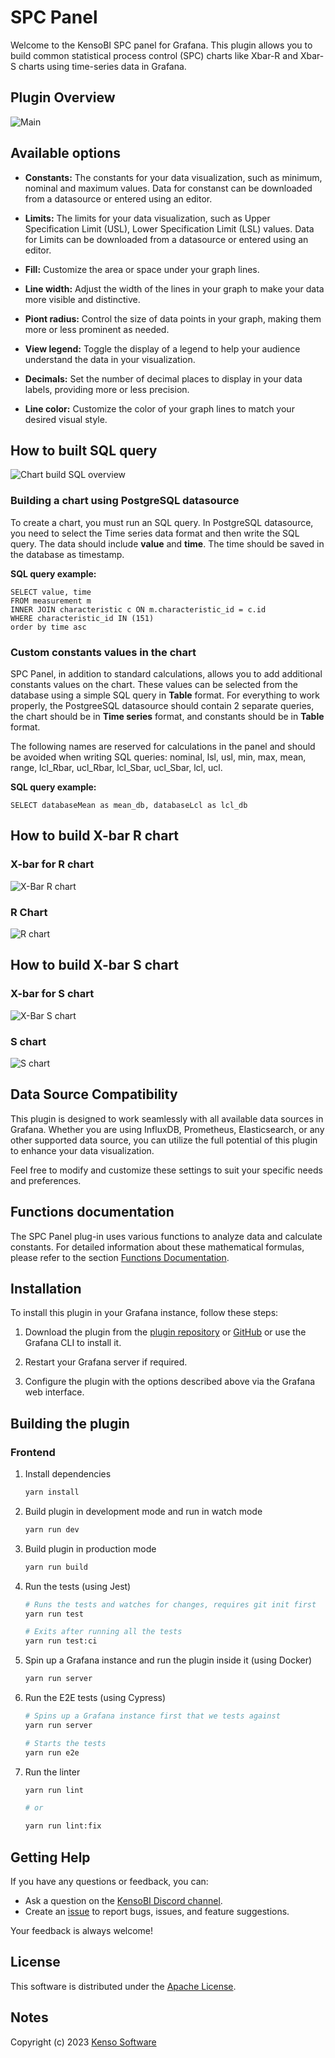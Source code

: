 # SPC Panel

Welcome to the KensoBI SPC panel for Grafana. This plugin allows you to build common statistical process control (SPC) charts like Xbar-R and Xbar-S charts using time-series data in Grafana.


## Plugin Overview

![Main](./src/img/mainview-options.PNG)

## Available options

- **Constants:** The constants for your data visualization, such as minimum, nominal and maximum values. Data for constanst can be downloaded from a datasource or entered using an editor.

- **Limits:** The limits for your data visualization, such as Upper Specification Limit (USL), Lower Specification Limit (LSL) values. Data for Limits can be downloaded from a datasource or entered using an editor.


- **Fill:**   Customize the area or space under your graph lines. 


- **Line width:**   Adjust the width of the lines in your graph to make your data more visible and distinctive.


- **Piont radius:**  Control the size of data points in your graph, making them more or less prominent as needed.


- **View legend:**  Toggle the display of a legend to help your audience understand the data in your visualization.


- **Decimals:**  Set the number of decimal places to display in your data labels, providing more or less precision.


- **Line color:**  Customize the color of your graph lines to match your desired visual style.

## How to built SQL query

![Chart build SQL overview](./src/img/chart-build-sql.png)

### Building a chart using PostgreSQL datasource

To create a chart, you must run an SQL query. In PostgreSQL datasource, you need to select the Time series data format and then write the SQL query. The data should include **value** and **time**. The time should be saved in the database as timestamp. 

**SQL query example:**

```
SELECT value, time
FROM measurement m
INNER JOIN characteristic c ON m.characteristic_id = c.id
WHERE characteristic_id IN (151) 
order by time asc
```
### Custom constants values in the chart

SPC Panel, in addition to standard calculations, allows you to add additional constants values on the chart. These values can be selected from the database using a simple SQL query in **Table** format. For everything to work properly, the PostgreeSQL datasource should contain 2 separate queries, the chart should be in **Time series** format, and constants should be in **Table** format. 

The following names are reserved for calculations in the panel and should be avoided when writing SQL queries: nominal, lsl, usl, min, max, mean, range, lcl_Rbar, ucl_Rbar, lcl_Sbar, ucl_Sbar, lcl, ucl.

**SQL query example:**
```
SELECT databaseMean as mean_db, databaseLcl as lcl_db
```


## How to build X-bar R chart

### X-bar for R chart
![X-Bar R chart](./src/img/X-barR.gif)


### R Chart
![R chart](./src/img/R-bar.gif)

## How to build X-bar S chart

### X-bar for S chart
![X-Bar S chart](./src/img/X-barS.gif)

### S chart
![S chart](./src/img/S-chart.gif)

## Data Source Compatibility

This plugin is designed to work seamlessly with all available data sources in Grafana. Whether you are using InfluxDB, Prometheus, Elasticsearch, or any other supported data source, you can utilize the full potential of this plugin to enhance your data visualization.

Feel free to modify and customize these settings to suit your specific needs and preferences. 

## Functions documentation

The SPC Panel plug-in uses various functions to analyze data and calculate constants. For detailed information about these mathematical formulas, please refer to the section [Functions Documentation](./src/README.md).

## Installation

To install this plugin in your Grafana instance, follow these steps:

1. Download the plugin from the [plugin repository](https://grafana.com/grafana/plugins/) or [GitHub](https://github.com/KensoBI/spc-panel/releases) or use the Grafana CLI to install it.

2. Restart your Grafana server if required.

3. Configure the plugin with the options described above via the Grafana web interface.

## Building the plugin


### Frontend

1. Install dependencies

   ```bash
   yarn install
   ```

2. Build plugin in development mode and run in watch mode

   ```bash
   yarn run dev
   ```

3. Build plugin in production mode

   ```bash
   yarn run build
   ```

4. Run the tests (using Jest)

   ```bash
   # Runs the tests and watches for changes, requires git init first
   yarn run test

   # Exits after running all the tests
   yarn run test:ci
   ```

5. Spin up a Grafana instance and run the plugin inside it (using Docker)

   ```bash
   yarn run server
   ```

6. Run the E2E tests (using Cypress)

   ```bash
   # Spins up a Grafana instance first that we tests against
   yarn run server

   # Starts the tests
   yarn run e2e
   ```

7. Run the linter

   ```bash
   yarn run lint

   # or

   yarn run lint:fix
   ```

## Getting Help

If you have any questions or feedback, you can:

- Ask a question on the [KensoBI Discord channel](https://discord.gg/cVKKh7trXU).
- Create an [issue](https://github.com/KensoBI/spc-panel/issues) to report bugs, issues, and feature suggestions.

Your feedback is always welcome!


## License

This software is distributed under the [Apache License](./LICENSE).

## Notes

Copyright (c) 2023 [Kenso Software](https://kensobi.com)
